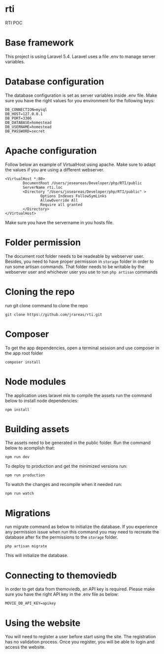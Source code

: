 # rti
RTI POC

# Base framework

This project is using Laravel 5.4. Laravel uses a file .env to manage server variables. 

# Database configuration

The database configuration is set as server variables inside .env file. Make sure you have the right values for you environment for the following keys:

```
DB_CONNECTION=mysql
DB_HOST=127.0.0.1
DB_PORT=3306
DB_DATABASE=homestead
DB_USERNAME=homestead
DB_PASSWORD=secret
```

# Apache configuration

Follow below an example of VirtualHost using apache. Make sure to adapt the values if you are using a different webserver.

```
<VirtualHost *:80>
        DocumentRoot /Users/joseareas/Developer/php/RTI/public
        ServerName rti.loc
        <Directory "/Users/joseareas/Developer/php/RTI/public" >
                Options Indexes FollowSymLinks
                AllowOverride All
                Require all granted
        </Directory>
</VirtualHost>
```
Make sure you have the servername in you hosts file.

# Folder permission

The document root folder needs to be readeable by webserver user. Besides, you need to have proper permission in `storage` folder in order to run some artisan commands. That folder needs to be writable by the webserver user and whichever user you use to run `php artisan` commands  
 
 
# Cloning the repo
run git clone command to clone the repo
```
git clone https://github.com/jrareas/rti.git
```
# Composer
To get the app dependencies, open a terminal session and use composer in the app root folder
```
composer install
```
# Node modules
The application uses laravel mix to compile the assets run the command below to install node dependencies:
```
npm install
```
# Building assets
The assets need to be generated in the public folder. Run the command below to acomplish that:
```
npm run dev
```
To deploy to production and get the minimized versions run:
```
npm run production
```
To watch the changes and recompile when it needed run:
```
npm run watch
```
# Migrations

run migrate command as below to initialize the database. If you experience any permission issue when run this command you may need to recreate the database after fix the permissions to the `storage` folder.

```
php artisan migrate
```

This will initialize the database.

# Connecting to themoviedb

In order to get data from themoviedb, an API key is required. Please make sure you have the right API key in the .env file as below:

```
MOVIE_DB_API_KEY=apikey
```

# Using the website

You will need to register a user before start using the site. The registration has no validation process. Once you register, you will be able to login and access the website.